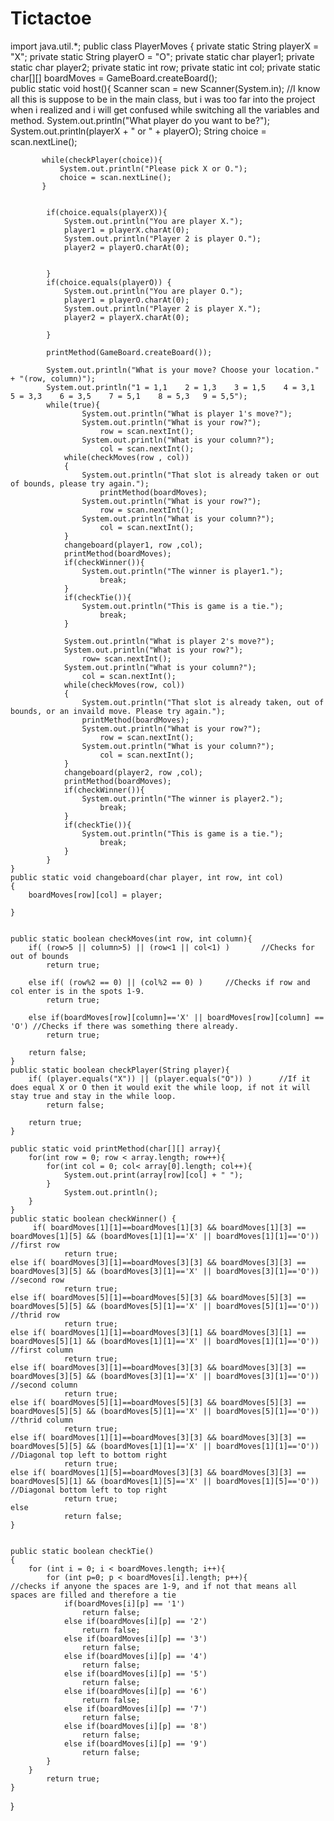 # Tictactoe
import java.util.*; 
public class PlayerMoves {
    private static String playerX = "X";
    private static String playerO = "O";
    private static char player1;
    private static char player2;
    private static int row;
    private static int col;
    private static char[][] boardMoves = GameBoard.createBoard();   
    public static void host(){
        Scanner scan = new Scanner(System.in);
    //I know all this is suppose to be in the main class, but i was too far into the project when i realized and i will get confused while switching all the variables and method. 
        System.out.println("What player do you want to be?");
        System.out.println(playerX + " or " + playerO);
            String choice = scan.nextLine();
        
           while(checkPlayer(choice)){
               System.out.println("Please pick X or O.");
               choice = scan.nextLine();
           }
               

            if(choice.equals(playerX)){
                System.out.println("You are player X.");
                player1 = playerX.charAt(0);
                System.out.println("Player 2 is player O.");
                player2 = playerO.charAt(0);
               
                    
            }
            if(choice.equals(playerO)) {
                System.out.println("You are player O.");
                player1 = playerO.charAt(0);
                System.out.println("Player 2 is player X.");
                player2 = playerX.charAt(0);
               
            }
            
            printMethod(GameBoard.createBoard());
            
            System.out.println("What is your move? Choose your location." + "(row, column)");
            System.out.println("1 = 1,1    2 = 1,3    3 = 1,5    4 = 3,1    5 = 3,3    6 = 3,5    7 = 5,1    8 = 5,3   9 = 5,5");
            while(true){
                    System.out.println("What is player 1's move?");
                    System.out.println("What is your row?");
                        row = scan.nextInt();
                    System.out.println("What is your column?");
                        col = scan.nextInt();
                while(checkMoves(row , col))
                {
                    System.out.println("That slot is already taken or out of bounds, please try again.");
                        printMethod(boardMoves);
                    System.out.println("What is your row?");
                        row = scan.nextInt();
                    System.out.println("What is your column?");
                        col = scan.nextInt();
                }
                changeboard(player1, row ,col);
                printMethod(boardMoves);
                if(checkWinner()){
                    System.out.println("The winner is player1.");
                        break;
                }
                if(checkTie()){
                    System.out.println("This is game is a tie.");
                        break;
                }
                
                System.out.println("What is player 2's move?");
                System.out.println("What is your row?");
                    row= scan.nextInt();
                System.out.println("What is your column?");
                    col = scan.nextInt();
                while(checkMoves(row, col))
                {
                    System.out.println("That slot is already taken, out of bounds, or an invaild move. Please try again.");
                    printMethod(boardMoves);
                    System.out.println("What is your row?");
                        row = scan.nextInt();
                    System.out.println("What is your column?");
                        col = scan.nextInt();
                }    
                changeboard(player2, row ,col);
                printMethod(boardMoves);
                if(checkWinner()){
                    System.out.println("The winner is player2.");
                        break;
                }
                if(checkTie()){
                    System.out.println("This is game is a tie.");
                        break;
                }
            }
    }
    public static void changeboard(char player, int row, int col)
    {
        boardMoves[row][col] = player; 
        
    }
    
     
    public static boolean checkMoves(int row, int column){
        if( (row>5 || column>5) || (row<1 || col<1) )       //Checks for out of bounds
            return true;
        
        else if( (row%2 == 0) || (col%2 == 0) )     //Checks if row and col enter is in the spots 1-9.
            return true;
        
        else if(boardMoves[row][column]=='X' || boardMoves[row][column] == 'O') //Checks if there was something there already.
            return true;

        return false;
    }
    public static boolean checkPlayer(String player){  
        if( (player.equals("X")) || (player.equals("O")) )      //If it does equal X or O then it would exit the while loop, if not it will stay true and stay in the while loop.
            return false;
            
        return true;
    }
    
    public static void printMethod(char[][] array){
        for(int row = 0; row < array.length; row++){
            for(int col = 0; col< array[0].length; col++){
                System.out.print(array[row][col] + " ");
            }
                System.out.println();
        }
    }
    public static boolean checkWinner() {
         if( boardMoves[1][1]==boardMoves[1][3] && boardMoves[1][3] == boardMoves[1][5] && (boardMoves[1][1]=='X' || boardMoves[1][1]=='O'))  //first row 
                return true;
    else if( boardMoves[3][1]==boardMoves[3][3] && boardMoves[3][3] == boardMoves[3][5] && (boardMoves[3][1]=='X' || boardMoves[3][1]=='O')) //second row
                return true;
    else if( boardMoves[5][1]==boardMoves[5][3] && boardMoves[5][3] == boardMoves[5][5] && (boardMoves[5][1]=='X' || boardMoves[5][1]=='O')) //thrid row
                return true;
    else if( boardMoves[1][1]==boardMoves[3][1] && boardMoves[3][1] == boardMoves[5][1] && (boardMoves[1][1]=='X' || boardMoves[1][1]=='O')) //first column 
                return true;
    else if( boardMoves[3][1]==boardMoves[3][3] && boardMoves[3][3] == boardMoves[3][5] && (boardMoves[3][1]=='X' || boardMoves[3][1]=='O')) //second column
                return true;
    else if( boardMoves[5][1]==boardMoves[5][3] && boardMoves[5][3] == boardMoves[5][5] && (boardMoves[5][1]=='X' || boardMoves[5][1]=='O')) //thrid column
                return true;
    else if( boardMoves[1][1]==boardMoves[3][3] && boardMoves[3][3] == boardMoves[5][5] && (boardMoves[1][1]=='X' || boardMoves[1][1]=='O')) //Diagonal top left to bottom right
                return true;
    else if( boardMoves[1][5]==boardMoves[3][3] && boardMoves[3][3] == boardMoves[5][1] && (boardMoves[1][5]=='X' || boardMoves[1][5]=='O')) //Diagonal bottom left to top right 
                return true;
    else
                return false;
    }


    public static boolean checkTie() 
    {
        for (int i = 0; i < boardMoves.length; i++){
            for (int p=0; p < boardMoves[i].length; p++){           //checks if anyone the spaces are 1-9, and if not that means all spaces are filled and therefore a tie
                if(boardMoves[i][p] == '1')         
                    return false;
                else if(boardMoves[i][p] == '2')
                    return false;
                else if(boardMoves[i][p] == '3')
                    return false; 
                else if(boardMoves[i][p] == '4')
                    return false;
                else if(boardMoves[i][p] == '5')
                    return false;
                else if(boardMoves[i][p] == '6')
                    return false;
                else if(boardMoves[i][p] == '7')
                    return false; 
                else if(boardMoves[i][p] == '8')
                    return false; 
                else if(boardMoves[i][p] == '9')
                    return false; 
            }
        }
            return true;
    }
}

